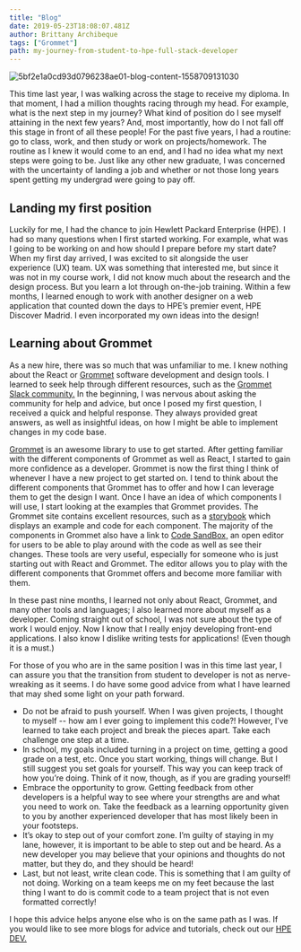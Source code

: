```yaml
---
title: "Blog"
date: 2019-05-23T18:08:07.481Z
author: Brittany Archibeque 
tags: ["Grommet"]
path: my-journey-from-student-to-hpe-full-stack-developer
---
```

![5bf2e1a0cd93d0796238ae01-blog-content-1558709131030](https://hpe-developer-portal.s3.amazonaws.com/uploads/media/2019/5/unsquished-brittany-grad-picture-1558709131030.jpg)

This time last year, I was walking across the stage to receive my diploma. In that moment, I had a million thoughts racing through my head. For example, what is the next step in my journey? What kind of position do I see myself attaining in the next few years? And, most importantly, how do I not fall off this stage in front of all these people! For the past five years, I had a routine: go to class, work, and then study or work on projects/homework. The routine as I knew it would come to an end, and I had no idea what my next steps were going to be. Just like any other new graduate, I was concerned with the uncertainty of landing a job and whether or not those long years spent getting my undergrad were going to pay off. 

## Landing my first position

Luckily for me, I had the chance to join Hewlett Packard Enterprise (HPE). I had so many questions when I first started working. For example, what was I going to be working on and how should I prepare before my start date? When my first day arrived, I was excited to sit alongside the user experience (UX) team. UX was something that interested me, but since it was not in my course work, I did not know much about the research and the design process. But you learn a lot through on-the-job training. Within a few months, I learned enough to work with another designer on a web application that counted down the days to HPE’s premier event, HPE Discover Madrid. I even incorporated my own ideas into the design!

## Learning about Grommet

As a new hire, there was so much that was unfamiliar to me. I knew nothing about the React or [Grommet](https://v2.grommet.io/) software development and design tools. I learned to seek help through different resources, such as the [Grommet Slack community.](https://slackin.grommet.io/) In the beginning, I was nervous about asking the community for help and advice, but once I posed my first question, I received a quick and helpful response. They always provided great answers, as well as insightful ideas, on how I might be able to implement changes in my code base.

 [Grommet](https://v2.grommet.io/components) is an awesome library to use to get started. After getting familiar with the different components of Grommet as well as React, I started to gain more confidence as a developer. Grommet is now the first thing I think of whenever I have a new project to get started on. I tend to think about the different components that Grommet has to offer and how I can leverage them to get the design I want. Once I have an idea of which components I will use, I start looking at the examples that Grommet provides. The Grommet site contains excellent resources, such as a [storybook](https://storybook.grommet.io/?path=/story/components--all) which displays an example and code for each component. The majority of the components in Grommet also have a link to [Code SandBox,](https://codesandbox.io/s/github/grommet/grommet-sandbox?initialpath=box&module=%2Fsrc%2FBox.js) an open editor for users to be able to play around with the code as well as see their changes. These tools are very useful, especially for someone who is just starting out with React and Grommet. The editor allows you to play with the different components that Grommet offers and become more familiar with them. 

In these past nine months, I learned not only about React, Grommet, and many other tools and languages; I also learned more about myself as a developer. Coming straight out of school, I was not sure about the type of work I would enjoy. Now I know that I really enjoy developing front-end applications. I also know I dislike writing tests for applications! (Even though it is a must.)

For those of you who are in the same position I was in this time last year, I can assure you that the transition from student to developer is not as nerve-wreaking as it seems. I do have some good advice from what I have learned that may shed some light on your path forward. 

* Do not be afraid to push yourself. When I was given projects, I thought to myself -- how am I ever going to implement this code?! However, I’ve learned to take each project and break the pieces apart. Take each challenge one step at a time. 
* In school, my goals included turning in a project on time, getting a good grade on a test, etc. Once you start working, things will change. But I still suggest you set goals for yourself. This way you can keep track of how you’re doing. Think of it now, though, as if you are grading yourself!
* Embrace the opportunity to grow. Getting feedback from other developers is a helpful way to see where your strengths are and what you need to work on. Take the feedback as a learning opportunity given to you by another experienced developer that has most likely been in your footsteps. 
* It’s okay to step out of your comfort zone. I’m guilty of staying in my lane, however, it is important to be able to step out and be heard. As a new developer you may believe that your opinions and thoughts do not matter, but they do, and they should be heard!
* Last, but not least, write clean code. This is something that I am guilty of not doing. Working on a team keeps me on my feet because the last thing I want to do is commit code to a team project that is not even formatted correctly!

I hope this advice helps anyone else who is on the same path as I was. If you would like to see more blogs for advice and tutorials, check out our [HPE DEV.](https://developer.hpe.com/) 
